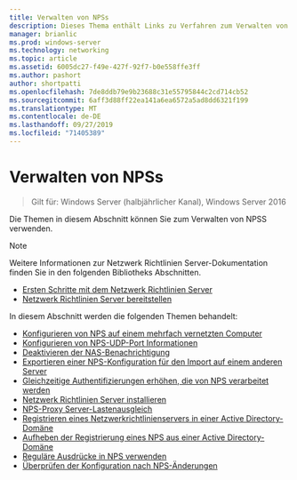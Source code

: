 ```yaml
---
title: Verwalten von NPSs
description: Dieses Thema enthält Links zu Verfahren zum Verwalten von NPSS in Windows Server 2016.
manager: brianlic
ms.prod: windows-server
ms.technology: networking
ms.topic: article
ms.assetid: 6005dc27-f49e-427f-92f7-b0e558ffe3ff
ms.author: pashort
author: shortpatti
ms.openlocfilehash: 7de8ddb79e9b23688c31e55795844c2cd714cb52
ms.sourcegitcommit: 6aff3d88ff22ea141a6ea6572a5ad8dd6321f199
ms.translationtype: MT
ms.contentlocale: de-DE
ms.lasthandoff: 09/27/2019
ms.locfileid: "71405389"
---
```

# <a name="manage-npss"></a>Verwalten von NPSs

>Gilt für: Windows Server (halbjährlicher Kanal), Windows Server 2016

Die Themen in diesem Abschnitt können Sie zum Verwalten von NPSS verwenden.

>[!NOTE]
>Weitere Informationen zur Netzwerk Richtlinien Server-Dokumentation finden Sie in den folgenden Bibliotheks Abschnitten.
>- [Ersten Schritte mit dem Netzwerk Richtlinien Server](nps-getstart-top.md)
>- [Netzwerk Richtlinien Server bereitstellen](nps-deploy.md) 

In diesem Abschnitt werden die folgenden Themen behandelt:

- [Konfigurieren von NPS auf einem mehrfach vernetzten Computer](nps-multihomed-configure.md)
- [Konfigurieren von NPS-UDP-Port Informationen](nps-udp-ports-configure.md)
- [Deaktivieren der NAS-Benachrichtigung](nps-disable-nas-notifications.md)
- [Exportieren einer NPS-Konfiguration für den Import auf einem anderen Server](nps-manage-export.md)
- [Gleichzeitige Authentifizierungen erhöhen, die von NPS verarbeitet werden](nps-concurrent-auth.md)
- [Netzwerk Richtlinien Server installieren](nps-manage-install.md)
- [NPS-Proxy Server-Lastenausgleich](nps-manage-proxy-lb.md)
- [Registrieren eines Netzwerkrichtlinienservers in einer Active Directory-Domäne](nps-manage-register.md)
- [Aufheben der Registrierung eines NPS aus einer Active Directory-Domäne](nps-manage-unregister.md)
- [Reguläre Ausdrücke in NPS verwenden](nps-crp-reg-expressions.md)
- [Überprüfen der Konfiguration nach NPS-Änderungen](nps-manage-verify.md)

